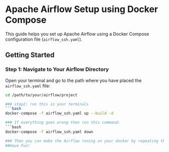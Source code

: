 # Apache Airflow Setup using Docker Compose

This guide helps you set up Apache Airflow using a Docker Compose configuration file (`airflow_ssh.yaml`).

## Getting Started

### Step 1: Navigate to Your Airflow Directory

Open your terminal and go to the path where you have placed the `airflow_ssh.yaml` file:

```bash
cd /path/to/your/airflow/project

### step2: run this in your terminals
```bash
docker-compose -f airflow_ssh.yaml up --build -d

### If everything goes wrong then run this command:
```bash
docker-compose -f airflow_ssh.yaml down

### Then you can make the Airflow runing on your docker by repeating the step 1:
##Have Fun!
